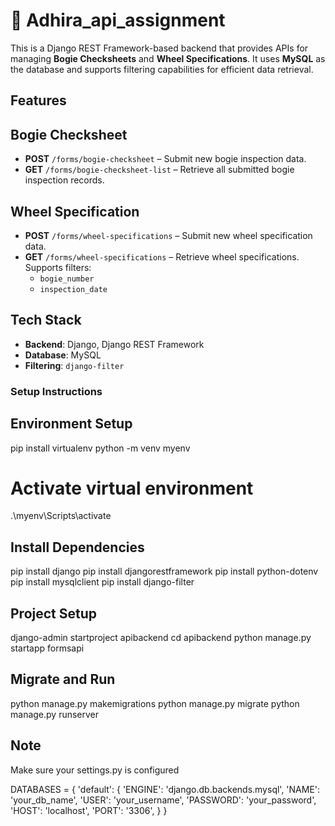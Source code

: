 # 📘 Adhira_api_assignment

This is a Django REST Framework-based backend that provides APIs for managing **Bogie Checksheets** and **Wheel Specifications**. It uses **MySQL** as the database and supports filtering capabilities for efficient data retrieval.

##  Features

## Bogie Checksheet
- **POST** `/forms/bogie-checksheet` – Submit new bogie inspection data.
- **GET** `/forms/bogie-checksheet-list` – Retrieve all submitted bogie inspection records.

## Wheel Specification
- **POST** `/forms/wheel-specifications` – Submit new wheel specification data.
- **GET** `/forms/wheel-specifications` – Retrieve wheel specifications. Supports filters:
  - `bogie_number`
  - `inspection_date`

##  Tech Stack

- **Backend**: Django, Django REST Framework
- **Database**: MySQL
- **Filtering**: `django-filter`

### Setup Instructions

## Environment Setup

pip install virtualenv
python -m venv myenv
# Activate virtual environment
.\myenv\Scripts\activate


## Install Dependencies

pip install django
pip install djangorestframework
pip install python-dotenv
pip install mysqlclient
pip install django-filter

## Project Setup

django-admin startproject apibackend
cd apibackend
python manage.py startapp formsapi

## Migrate and Run

python manage.py makemigrations
python manage.py migrate
python manage.py runserver

## Note  

Make sure your settings.py is configured

DATABASES = {
    'default': {
        'ENGINE': 'django.db.backends.mysql',
        'NAME': 'your_db_name',
        'USER': 'your_username',
        'PASSWORD': 'your_password',
        'HOST': 'localhost',
        'PORT': '3306',
    }
}

